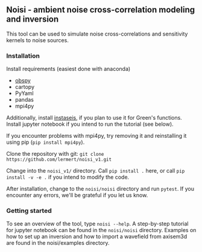 ## Noisi - ambient noise cross-correlation modeling and inversion

This tool can be used to simulate noise cross-correlations and sensitivity kernels to noise sources.

### Installation

Install requirements (easiest done with anaconda)
- [obspy](https://docs.obspy.org/)
- cartopy
- PyYaml
- pandas
- mpi4py

Additionally, install [instaseis](http://instaseis.net/), if you plan to use it for Green's functions.
Install jupyter notebook if you intend to run the tutorial (see below).

If you encounter problems with mpi4py, try removing it and reinstalling it using pip (`pip install mpi4py`).

Clone the repository with git:
`git clone https://github.com/lermert/noisi_v1.git`

Change into the `noisi_v1/` directory. Call `pip install .` here, or call `pip install -v -e .` if you intend to modify the code.

After installation, change to the `noisi/noisi` directory and run `pytest`. If you encounter any errors, we'll be grateful if you let us know. 

### Getting started
To see an overview of the tool, type `noisi --help`.
A step-by-step tutorial for jupyter notebook can be found in the `noisi/noisi` directory.
Examples on how to set up an inversion and how to import a wavefield from axisem3d are found in the noisi/examples directory.

